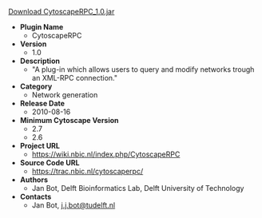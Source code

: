 <a href="CytoscapeRPC_1.0.jar">Download CytoscapeRPC_1.0.jar</a>

* __Plugin Name__
  * CytoscapeRPC
* __Version__
  * 1.0
* __Description__
  * "A plug-in which allows users to query and modify networks trough an XML-RPC connection."
* __Category__
  * Network generation
* __Release Date__
  * 2010-08-16
* __Minimum Cytoscape Version__
  * 2.7
  * 2.6
* __Project URL__
  * https://wiki.nbic.nl/index.php/CytoscapeRPC
* __Source Code URL__
  * https://trac.nbic.nl/cytoscaperpc/
* __Authors__
  * Jan Bot, Delft Bioinformatics Lab, Delft University of Technology
* __Contacts__
  * Jan Bot, j.j.bot@tudelft.nl
